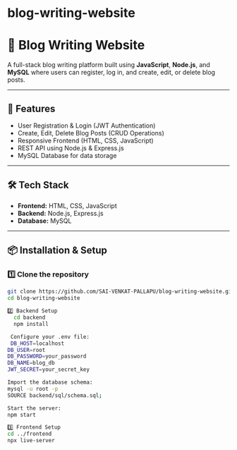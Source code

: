 # blog-writing-website
# 📝 Blog Writing Website

A full-stack blog writing platform built using **JavaScript**, **Node.js**, and **MySQL** where users can register, log in, and create, edit, or delete blog posts.

---

## 🚀 Features
- User Registration & Login (JWT Authentication)
- Create, Edit, Delete Blog Posts (CRUD Operations)
- Responsive Frontend (HTML, CSS, JavaScript)
- REST API using Node.js & Express.js
- MySQL Database for data storage

---

## 🛠 Tech Stack
- **Frontend:** HTML, CSS, JavaScript
- **Backend:** Node.js, Express.js
- **Database:** MySQL

---

## 📦 Installation & Setup

### 1️⃣ Clone the repository
```bash
git clone https://github.com/SAI-VENKAT-PALLAPU/blog-writing-website.git
cd blog-writing-website

2️⃣ Backend Setup
  cd backend
  npm install

 Configure your .env file:
 DB_HOST=localhost
DB_USER=root
DB_PASSWORD=your_password
DB_NAME=blog_db
JWT_SECRET=your_secret_key

Import the database schema:
mysql -u root -p
SOURCE backend/sql/schema.sql;

Start the server:
npm start

3️⃣ Frontend Setup
cd ../frontend
npx live-server

